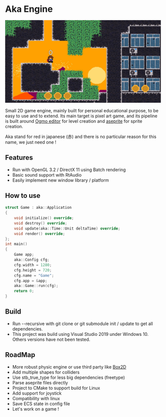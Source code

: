 # Aka Engine

![Image](asset/screenshots/output.jpg)

Small 2D game engine, mainly built for personal educational purpose, to be easy to use and to extend. Its main target is pixel art game, and its pipeline is built around [Ogmo editor](https://ogmo-editor-3.github.io/) for level creation and [aseprite](https://www.aseprite.org/) for sprite creation.

Aka stand for red in japanese (赤) and there is no particular reason for this name, we just need one !

## Features
- Run with OpenGL 3.2 / DirectX 11 using Batch rendering
- Basic sound support with RtAudio
- Easily implement new window library / platform

## How to use
```cpp
struct Game : aka::Application
{
	void initialize() override;
	void destroy() override;
	void update(aka::Time::Unit deltaTime) override;
	void render() override;
};
int main()
{
	Game app;
	aka::Config cfg;
	cfg.width = 1280;
	cfg.height = 720;
	cfg.name = "Game";
	cfg.app = &app;
	aka::Game::run(cfg);
	return 0;
}
```

## Build
-   Run --recursive with git clone or git submodule init / update to get all dependencies.
-   This project was build using Visual Studio 2019 under Windows 10. Others versions have not been tested.

## RoadMap
-   More robust physic engine or use third party like [Box2D](https://box2d.org/)
-   Add multiple shapes for colliders
-   Use stb_true_type for less big dependencies (freetype)
-   Parse aseprite files directly
-   Project to CMake to support build for Linux
-   Add support for joystick
-   Compatibility with linux
-   Save ECS state in config file
-   Let's work on a game !

